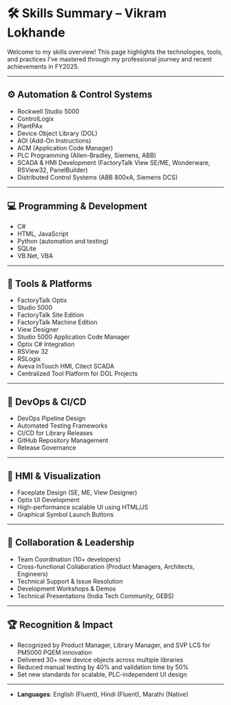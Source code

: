 
# 🛠️ Skills Summary – Vikram Lokhande

Welcome to my skills overview! This page highlights the technologies, tools, and practices I've mastered through my professional journey and recent achievements in FY2025.

---

## ⚙️ Automation & Control Systems
- Rockwell Studio 5000
- ControlLogix
- PlantPAx
- Device Object Library (DOL)
- AOI (Add-On Instructions)
- ACM (Application Code Manager)
- PLC Programming (Allen-Bradley, Siemens, ABB)
- SCADA & HMI Development (FactoryTalk View SE/ME, Wonderware, RSView32, PanelBuilder)
- Distributed Control Systems (ABB 800xA, Siemens DCS)

---

## 💻 Programming & Development
- C#
- HTML, JavaScript
- Python (automation and testing)
- SQLite
- VB.Net, VBA

---

## 🧰 Tools & Platforms
- FactoryTalk Optix
- Studio 5000
- FactoryTalk Site Edition
- FactoryTalk Machine Edition
- View Designer
- Studio 5000 Application Code Manager
- Optix C# Integration
- RSView 32
- RSLogix
- Aveva InTouch HMI, Citect SCADA
- Centralized Tool Platform for DOL Projects

---

## 🚀 DevOps & CI/CD
- DevOps Pipeline Design
- Automated Testing Frameworks
- CI/CD for Library Releases
- GitHub Repository Management
- Release Governance

---

## 🎨 HMI & Visualization
- Faceplate Design (SE, ME, View Designer)
- Optix UI Development
- High-performance scalable UI using HTML/JS
- Graphical Symbol Launch Buttons

---

## 🤝 Collaboration & Leadership
- Team Coordination (10+ developers)
- Cross-functional Collaboration (Product Managers, Architects, Engineers)
- Technical Support & Issue Resolution
- Development Workshops & Demos
- Technical Presentations (India Tech Community, GEBS)

---

## 🏆 Recognition & Impact
- Recognized by Product Manager, Library Manager, and SVP LCS for PM5000 PQEM innovation
- Delivered 30+ new device objects across multiple libraries
- Reduced manual testing by 40% and validation time by 50%
- Set new standards for scalable, PLC-independent UI design

---

- **Languages**: English (Fluent), Hindi (Fluent), Marathi (Native)
